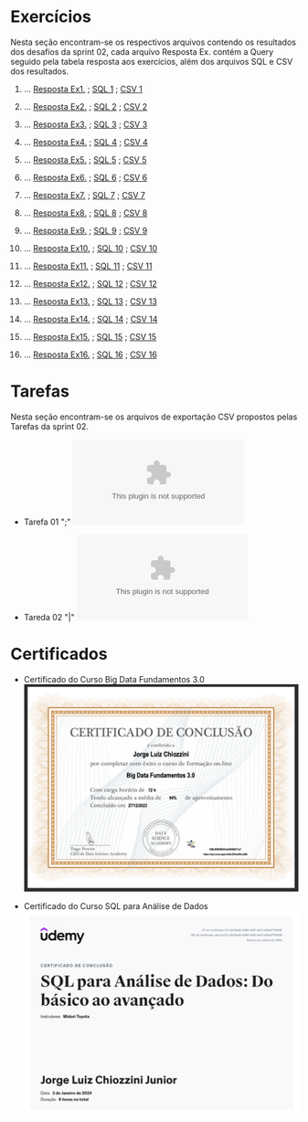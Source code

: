 # Exercícios
Nesta seção encontram-se os respectivos arquivos contendo os resultados dos desafios da sprint 02, cada arquivo Resposta Ex. contém a Query seguido pela tabela resposta aos exercícios, além dos arquivos SQL e CSV dos resultados.

1. ...
[Resposta Ex1.](exercicios/SECAO3-E1.txt) ; [SQL 1](evidencias/SECAO3-E1.sql) ; [CSV 1](evidencias/SECAO3-E1.csv)

2. ...
[Resposta Ex2.](exercicios/SECAO3-E2.txt) ; [SQL 2](evidencias/SECAO3-E2.sql) ; [CSV 2](evidencias/SECAO3-E2.csv)

3. ...
[Resposta Ex3.](exercicios/SECAO3-E3.txt) ; [SQL 3](evidencias/SECAO3-E3.sql) ; [CSV 3](evidencias/SECAO3-E3.csv)

4. ...
[Resposta Ex4.](exercicios/SECAO3-E4.txt) ; [SQL 4](evidencias/SECAO3-E4.sql) ; [CSV 4](evidencias/SECAO3-E4.csv)

5. ...
[Resposta Ex5.](exercicios/SECAO3-E5.txt) ; [SQL 5](evidencias/SECAO3-E5.sql) ; [CSV 5](evidencias/SECAO3-E5.csv)

6. ...
[Resposta Ex6.](exercicios/SECAO3-E6.txt) ; [SQL 6](evidencias/SECAO3-E6.sql) ; [CSV 6](evidencias/SECAO3-E6.csv)

7. ...
[Resposta Ex7.](exercicios/SECAO3-E7.txt) ; [SQL 7](evidencias/SECAO3-E7.sql) ; [CSV 7](evidencias/SECAO3-E7.csv)

8. ...
[Resposta Ex8.](exercicios/SECAO4-E8.txt) ; [SQL 8](evidencias/SECAO4-E8.sql) ; [CSV 8](evidencias/SECAO4-E8.csv)

9. ...
[Resposta Ex9.](exercicios/SECAO4-E9.txt) ; [SQL 9](evidencias/SECAO4-E9.sql) ; [CSV 9](evidencias/SECAO4-09.csv)

10. ...
[Resposta Ex10.](exercicios/SECAO4-E10.txt) ; [SQL 10](evidencias/SECAO4-E10.sql) ; [CSV 10](evidencias/SECAO4-E10.csv)

11. ...
[Resposta Ex11.](exercicios/SECAO4-E11.txt) ; [SQL 11](evidencias/SECAO4-E11.sql) ; [CSV 11](evidencias/SECAO4-E11.csv)

12. ...
[Resposta Ex12.](exercicios/SECAO4-E12.txt) ; [SQL 12](evidencias/SECAO4-E12.sql) ; [CSV 12](evidencias/SECAO4-E12.csv)

13. ...
[Resposta Ex13.](exercicios/SECAO4-E13.txt) ; [SQL 13](evidencias/SECAO4-E13.sql) ; [CSV 13](evidencias/SECAO4-E13.csv)

14. ...
[Resposta Ex14.](exercicios/SECAO4-E14.txt) ; [SQL 14](evidencias/SECAO4-E14.sql) ; [CSV 14](evidencias/SECAO4-E14.csv)

15. ...
[Resposta Ex15.](exercicios/SECAO4-E15.txt) ; [SQL 15](evidencias/SECAO4-E15.sql) ; [CSV 15](evidencias/SECAO4-E15.csv)

16. ...
[Resposta Ex16.](exercicios/SECAO4-E16.txt) ; [SQL 16](evidencias/SECAO4-E16.sql) ; [CSV 16](evidencias/SECAO4-E16.csv)


# Tarefas 
Nesta seção encontram-se os arquivos de exportação CSV propostos pelas Tarefas da sprint 02.

- Tarefa 01 ";"
![Tarefa 01](tarefas/Tarefa-01.csv)

- Tareda 02 "|"
![Tarefa 02](tarefas/Tarefa-02.csv)

# Certificados

- Certificado do Curso Big Data Fundamentos 3.0
![Curso Linux](certificados/BigData.png)

- Certificado do Curso SQL para Análise de Dados
![Curso Linux](certificados/SQL.jpg)

